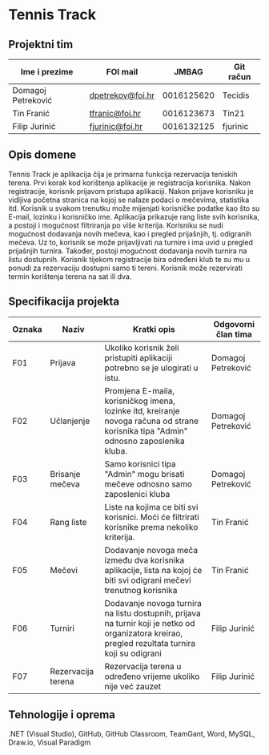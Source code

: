 # Tennis Track

## Projektni tim
Ime i prezime | FOI mail | JMBAG | Git račun
------ | ----- | ----------- | -------------------
Domagoj Petreković | dpetrekov@foi.hr | 0016125620 | Tecidis
Tin Franić | tfranic@foi.hr | 0016123673 | Tin21
Filip Jurinić | fjurinic@foi.hr | 0016132125 | fjurinic

## Opis domene
Tennis Track je aplikacija čija je primarna funkcija rezervacija teniskih terena. Prvi korak kod korištenja aplikacije je registracija korisnika. Nakon registracije, korisnik prijavom pristupa aplikaciji. Nakon prijave korisniku je vidljiva početna stranica na kojoj se nalaze podaci o mečevima, statistika itd. Korisnik u svakom trenutku može mijenjati korisničke podatke kao što su E-mail, lozinku i korisničko ime. Aplikacija prikazuje rang liste svih korisnika, a postoji i mogućnost filtriranja po više kriterija. Korisniku se nudi mogućnost dodavanja novih mečeva, kao i pregled prijašnjih, tj. odigranih mečeva. Uz to, korisnik se može prijavljivati na turnire i ima uvid u pregled prijašnjih turnira. Također, postoji mogućnost dodavanja novih turnira na listu dostupnih. Korisnik tijekom registracije bira određeni klub te su mu u ponudi za rezervaciju dostupni samo ti tereni. Korisnik može rezervirati termin korištenja terena na sat ili dva. 
 
## Specifikacija projekta

Oznaka | Naziv | Kratki opis | Odgovorni član tima
------ | ----- | ----------- | -------------------
F01 | Prijava | Ukoliko korisnik želi pristupiti aplikaciji potrebno se je ulogirati u istu. | Domagoj Petreković
F02 | Učlanjenje | Promjena E-maila, korisničkog imena, lozinke itd, kreiranje novoga računa od strane korisnika tipa "Admin" odnosno zaposlenika kluba. | Domagoj Petreković
F03 | Brisanje mečeva | Samo korisnici tipa "Admin" mogu brisati mečeve odnosno samo zaposlenici kluba | Domagoj Petreković
F04 | Rang liste | Liste na kojima ce biti svi korisnici. Moći će filtrirati korisnike prema nekoliko kriterija. | Tin Franić
F05 | Mečevi | Dodavanje novoga meča između dva korisnika aplikacije, lista na kojoj će biti svi odigrani mečevi trenutnog korisnika  | Tin Franić
F06 | Turniri | Dodavanje novoga turnira na listu dostupnih, prijava na turnir koji je netko od organizatora kreirao, pregled rezultata turnira koji su odigrani | Filip Jurinić
F07 | Rezervacija terena | Rezervacija terena u određeno vrijeme ukoliko nije već zauzet | Filip Jurinić


## Tehnologije i oprema
.NET (Visual Studio), GitHub, GitHub Classroom, TeamGant, Word, MySQL, Draw.io, Visual Paradigm
